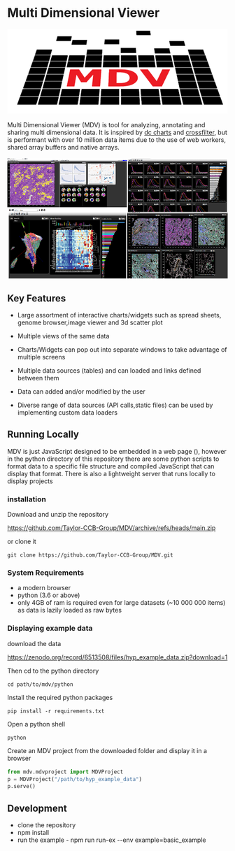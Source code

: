 # Multi Dimensional Viewer


![logo](images/mdv_logo.png)

Multi Dimensional Viewer (MDV) is tool for analyzing, annotating  and sharing multi dimensional data.  It is inspired by [dc charts](https://dc-js.github.io/dc.js/) and [crossfilter](https://square.github.io/crossfilter/), but is performant with over 10 million data items due to the use of web workers, shared array buffers and native arrays.  
&nbsp;
![summary](images/summary.png)

## Key Features

* Large assortment of interactive charts/widgets such as spread sheets, genome browser,image viewer and 3d scatter plot

* Multiple views of the same data 

* Charts/Widgets can pop out into separate windows to take advantage of multiple screens

* Multiple data sources (tables) and can loaded and links defined between them

* Data can added and/or modified by the user

* Diverse range of data sources (API calls,static files) can be used by implementing custom data loaders 




## Running Locally

MDV is just JavaScript designed to be embedded in a web page (), however in the python directory of this repository there are some python scripts to format data to a specific file structure and compiled JavaScript that can display that format. There is also a lightweight server that runs locally to display projects

### installation

Download and unzip the repository

https://github.com/Taylor-CCB-Group/MDV/archive/refs/heads/main.zip

or clone it
```
git clone https://github.com/Taylor-CCB-Group/MDV.git
```


### System Requirements

* a modern browser
* python (3.6 or above)
* only 4GB of ram is required even for large datasets (~10 000 000 items) as data is lazily loaded as raw bytes

### Displaying  example data
download the  data

https://zenodo.org/record/6513508/files/hyp_example_data.zip?download=1

Then cd to the python directory
```
cd path/to/mdv/python
```

Install the required python packages
```
pip install -r requirements.txt
```

Open a python shell
```
python
```

Create an MDV project from the downloaded folder and display it in a browser
```python
from mdv.mdvproject import MDVProject
p = MDVProject("/path/to/hyp_example_data")
p.serve()
```


## Development

* clone the repository
* npm install
* run the example - npm run run-ex --env example=basic_example

